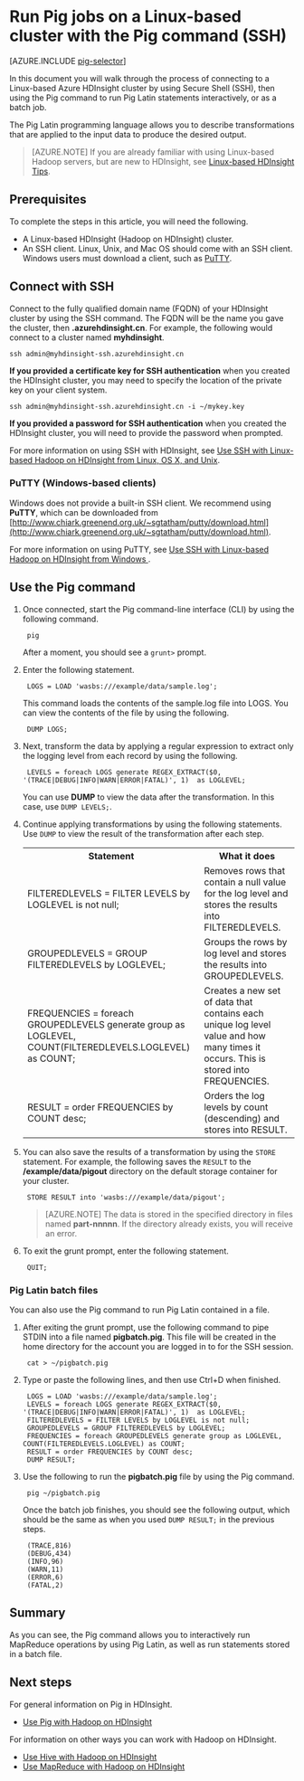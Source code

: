 <properties
    pageTitle="Use Hadoop Pig with SSH on an HDInsight cluster | Azure"
    description="Learn how connect to a Linux-based Hadoop cluster with SSH, and then use the Pig command to run Pig Latin statements interactively, or as a batch job."
    services="hdinsight"
    documentationcenter=""
    author="Blackmist"
    manager="jhubbard"
    editor="cgronlun"
    tags="azure-portal" />
<tags
    ms.assetid="b646a93b-4c51-4ba4-84da-3275d9124ebe"
    ms.service="hdinsight"
    ms.devlang="na"
    ms.topic="article"
    ms.tgt_pltfrm="na"
    ms.workload="big-data"
    ms.date="10/11/2016"
    wacn.date=""
    ms.author="larryfr" />

# Run Pig jobs on a Linux-based cluster with the Pig command (SSH)
[AZURE.INCLUDE [pig-selector](../../includes/hdinsight-selector-use-pig.md)]

In this document you will walk through the process of connecting to a Linux-based Azure HDInsight cluster by using Secure Shell (SSH), then using the Pig command to run Pig Latin statements interactively, or as a batch job.

The Pig Latin programming language allows you to describe transformations that are applied to the input data to produce the desired output.

> [AZURE.NOTE]
> If you are already familiar with using Linux-based Hadoop servers, but are new to HDInsight, see [Linux-based HDInsight Tips](/documentation/articles/hdinsight-hadoop-linux-information/).
> 
> 

## <a id="prereq"></a>Prerequisites
To complete the steps in this article, you will need the following.

* A Linux-based HDInsight (Hadoop on HDInsight) cluster.
* An SSH client. Linux, Unix, and Mac OS should come with an SSH client. Windows users must download a client, such as [PuTTY](http://www.chiark.greenend.org.uk/~sgtatham/putty/download.html).

## <a id="ssh"></a>Connect with SSH
Connect to the fully qualified domain name (FQDN) of your HDInsight cluster by using the SSH command. The FQDN will be the name you gave the cluster, then **.azurehdinsight.cn**. For example, the following would connect to a cluster named **myhdinsight**.

    ssh admin@myhdinsight-ssh.azurehdinsight.cn

**If you provided a certificate key for SSH authentication** when you created the HDInsight cluster, you may need to specify the location of the private key on your client system.

    ssh admin@myhdinsight-ssh.azurehdinsight.cn -i ~/mykey.key

**If you provided a password for SSH authentication** when you created the HDInsight cluster, you will need to provide the password when prompted.

For more information on using SSH with HDInsight, see [Use SSH with Linux-based Hadoop on HDInsight from Linux, OS X, and Unix](/documentation/articles/hdinsight-hadoop-linux-use-ssh-unix/).

### PuTTY (Windows-based clients)
Windows does not provide a built-in SSH client. We recommend using **PuTTY**, which can be downloaded from [http://www.chiark.greenend.org.uk/~sgtatham/putty/download.html](http://www.chiark.greenend.org.uk/~sgtatham/putty/download.html).

For more information on using PuTTY, see [Use SSH with Linux-based Hadoop on HDInsight from Windows ](/documentation/articles/hdinsight-hadoop-linux-use-ssh-windows/).

## <a id="pig"></a>Use the Pig command
1. Once connected, start the Pig command-line interface (CLI) by using the following command.
   
        pig
   
    After a moment, you should see a `grunt>` prompt.
2. Enter the following statement.
   
        LOGS = LOAD 'wasbs:///example/data/sample.log';
   
    This command loads the contents of the sample.log file into LOGS. You can view the contents of the file by using the following.
   
        DUMP LOGS;
3. Next, transform the data by applying a regular expression to extract only the logging level from each record by using the following.
   
        LEVELS = foreach LOGS generate REGEX_EXTRACT($0, '(TRACE|DEBUG|INFO|WARN|ERROR|FATAL)', 1)  as LOGLEVEL;
   
    You can use **DUMP** to view the data after the transformation. In this case, use `DUMP LEVELS;`.
4. Continue applying transformations by using the following statements. Use `DUMP` to view the result of the transformation after each step.
   
    <table>
    <tr>
    <th>Statement</th><th>What it does</th>
    </tr>
    <tr>
    <td>FILTEREDLEVELS = FILTER LEVELS by LOGLEVEL is not null;</td><td>Removes rows that contain a null value for the log level and stores the results into FILTEREDLEVELS.</td>
    </tr>
    <tr>
    <td>GROUPEDLEVELS = GROUP FILTEREDLEVELS by LOGLEVEL;</td><td>Groups the rows by log level and stores the results into GROUPEDLEVELS.</td>
    </tr>
    <tr>
    <td>FREQUENCIES = foreach GROUPEDLEVELS generate group as LOGLEVEL, COUNT(FILTEREDLEVELS.LOGLEVEL) as COUNT;</td><td>Creates a new set of data that contains each unique log level value and how many times it occurs. This is stored into FREQUENCIES.</td>
    </tr>
    <tr>
    <td>RESULT = order FREQUENCIES by COUNT desc;</td><td>Orders the log levels by count (descending) and stores into RESULT.</td>
    </tr>
    </table>
5. You can also save the results of a transformation by using the `STORE` statement. For example, the following saves the `RESULT` to the **/example/data/pigout** directory on the default storage container for your cluster.
   
        STORE RESULT into 'wasbs:///example/data/pigout';
   
   > [AZURE.NOTE]
   > The data is stored in the specified directory in files named **part-nnnnn**. If the directory already exists, you will receive an error.
   > 
   > 
6. To exit the grunt prompt, enter the following statement.
   
        QUIT;

### Pig Latin batch files
You can also use the Pig command to run Pig Latin contained in a file.

1. After exiting the grunt prompt, use the following command to pipe STDIN into a file named **pigbatch.pig**. This file will be created in the home directory for the account you are logged in to for the SSH session.
   
        cat > ~/pigbatch.pig
2. Type or paste the following lines, and then use Ctrl+D when finished.
   
        LOGS = LOAD 'wasbs:///example/data/sample.log';
        LEVELS = foreach LOGS generate REGEX_EXTRACT($0, '(TRACE|DEBUG|INFO|WARN|ERROR|FATAL)', 1)  as LOGLEVEL;
        FILTEREDLEVELS = FILTER LEVELS by LOGLEVEL is not null;
        GROUPEDLEVELS = GROUP FILTEREDLEVELS by LOGLEVEL;
        FREQUENCIES = foreach GROUPEDLEVELS generate group as LOGLEVEL, COUNT(FILTEREDLEVELS.LOGLEVEL) as COUNT;
        RESULT = order FREQUENCIES by COUNT desc;
        DUMP RESULT;
3. Use the following to run the **pigbatch.pig** file by using the Pig command.
   
        pig ~/pigbatch.pig
   
    Once the batch job finishes, you should see the following output, which should be the same as when you used `DUMP RESULT;` in the previous steps.
   
        (TRACE,816)
        (DEBUG,434)
        (INFO,96)
        (WARN,11)
        (ERROR,6)
        (FATAL,2)

## <a id="summary"></a>Summary
As you can see, the Pig command allows you to interactively run MapReduce operations by using Pig Latin, as well as run statements stored in a batch file.

## <a id="nextsteps"></a>Next steps
For general information on Pig in HDInsight.

* [Use Pig with Hadoop on HDInsight](/documentation/articles/hdinsight-use-pig/)

For information on other ways you can work with Hadoop on HDInsight.

* [Use Hive with Hadoop on HDInsight](/documentation/articles/hdinsight-use-hive/)
* [Use MapReduce with Hadoop on HDInsight](/documentation/articles/hdinsight-use-mapreduce/)

